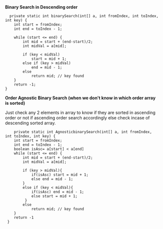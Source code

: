 **Binary Search in Descending order**
     
      private static int binarySearch(int[] a, int fromIndex, int toIndex, int key) {
        int start = fromIndex;
        int end = toIndex - 1;

        while (start <= end) {
            int mid = start + (end-start)/2;
            int midVal = a[mid];

            if (key < midVal)
                start = mid + 1;
            else if (key > midVal)
                end = mid - 1;
            else
                return mid; // key found
        }
        return -1;
    }
    
**Order Agnostic Binary Search (when we don't know in which order array is sorted)**


Just check any 2 elements in array to know if they are sorted in ascending order or not if ascending order search accordingly
else check incase of descending sorted array.
     
        private static int AgnosticbinarySearch(int[] a, int fromIndex, int toIndex, int key) {
        int start = fromIndex;
        int end = toIndex - 1;
        boolean isAsc= a[start] < a[end]
        while (start <= end) {
            int mid = start + (end-start)/2;
            int midVal = a[mid];

            if (key > midVal){
                if(isAsc) start = mid + 1; 
                else end = mid - 1;
            }
            else if (key < midVal){
                if(isAsc) end = mid - 1; 
                else start = mid + 1;
             }
            else
                return mid; // key found
        }
        return -1
     }
     
     
     
     
